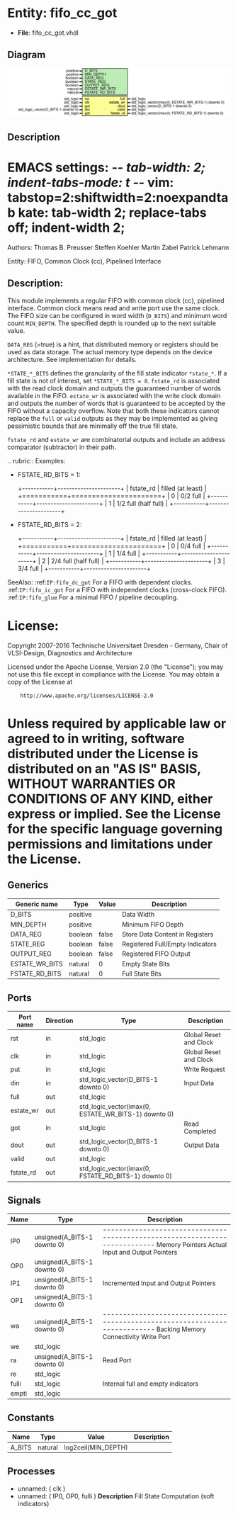 # Entity: fifo_cc_got

- **File**: fifo_cc_got.vhdl
## Diagram

![Diagram](fifo_cc_got.svg "Diagram")
## Description

 EMACS settings: -*-  tab-width: 2; indent-tabs-mode: t -*-
 vim: tabstop=2:shiftwidth=2:noexpandtab
 kate: tab-width 2; replace-tabs off; indent-width 2;
 =============================================================================
 Authors:					Thomas B. Preusser
									Steffen Koehler
									Martin Zabel
									Patrick Lehmann

 Entity:					FIFO, Common Clock (cc), Pipelined Interface

 Description:
 -------------------------------------
 This module implements a regular FIFO with common clock (cc), pipelined
 interface. Common clock means read and write port use the same clock. The
 FIFO size can be configured in word width (``D_BITS``) and minimum word count
 ``MIN_DEPTH``. The specified depth is rounded up to the next suitable value.

 ``DATA_REG`` (=true) is a hint, that distributed memory or registers should
 be used as data storage. The actual memory type depends on the device
 architecture. See implementation for details.

 ``*STATE_*_BITS`` defines the granularity of the fill state indicator
 ``*state_*``. If a fill state is not of interest, set ``*STATE_*_BITS = 0``.
 ``fstate_rd`` is associated with the read clock domain and outputs the
 guaranteed number of words available in the FIFO. ``estate_wr`` is associated
 with the write clock domain and outputs the number of words that is
 guaranteed to be accepted by the FIFO without a capacity overflow. Note that
 both these indicators cannot replace the ``full`` or ``valid`` outputs as
 they may be implemented as giving pessimistic bounds that are minimally off
 the true fill state.

 ``fstate_rd`` and ``estate_wr`` are combinatorial outputs and include an address
 comparator (subtractor) in their path.

 .. rubric:: Examples:

 * FSTATE_RD_BITS = 1:

   +-----------+----------------------+
   | fstate_rd | filled (at least)    |
   +===========+======================+
   |    0      | 0/2 full             |
   +-----------+----------------------+
   |    1      | 1/2 full (half full) |
   +-----------+----------------------+

 * FSTATE_RD_BITS = 2:

   +-----------+----------------------+
   | fstate_rd | filled (at least)    |
   +===========+======================+
   |    0      | 0/4 full             |
   +-----------+----------------------+
   |    1      | 1/4 full             |
   +-----------+----------------------+
   |    2      | 2/4 full (half full) |
   +-----------+----------------------+
   |    3      | 3/4 full             |
   +-----------+----------------------+

 SeeAlso:
 :ref:`IP:fifo_dc_got`
   For a FIFO with dependent clocks.
 :ref:`IP:fifo_ic_got`
   For a FIFO with independent clocks (cross-clock FIFO).
 :ref:`IP:fifo_glue`
   For a minimal FIFO / pipeline decoupling.

 License:
 =============================================================================
 Copyright 2007-2016 Technische Universitaet Dresden - Germany,
										 Chair of VLSI-Design, Diagnostics and Architecture

 Licensed under the Apache License, Version 2.0 (the "License");
 you may not use this file except in compliance with the License.
 You may obtain a copy of the License at

		http://www.apache.org/licenses/LICENSE-2.0

 Unless required by applicable law or agreed to in writing, software
 distributed under the License is distributed on an "AS IS" BASIS,
 WITHOUT WARRANTIES OR CONDITIONS OF ANY KIND, either express or implied.
 See the License for the specific language governing permissions and
 limitations under the License.
 =============================================================================
## Generics

| Generic name   | Type     | Value | Description                       |
| -------------- | -------- | ----- | --------------------------------- |
| D_BITS         | positive |       |  Data Width                       |
| MIN_DEPTH      | positive |       |  Minimum FIFO Depth               |
| DATA_REG       | boolean  | false |  Store Data Content in Registers  |
| STATE_REG      | boolean  | false |  Registered Full/Empty Indicators |
| OUTPUT_REG     | boolean  | false |  Registered FIFO Output           |
| ESTATE_WR_BITS | natural  | 0     |  Empty State Bits                 |
| FSTATE_RD_BITS | natural  | 0     |  Full State Bits                  |
## Ports

| Port name | Direction | Type                                                 | Description            |
| --------- | --------- | ---------------------------------------------------- | ---------------------- |
| rst       | in        | std_logic                                            | Global Reset and Clock |
| clk       | in        | std_logic                                            | Global Reset and Clock |
| put       | in        | std_logic                                            |  Write Request         |
| din       | in        | std_logic_vector(D_BITS-1 downto 0)                  |  Input Data            |
| full      | out       | std_logic                                            |                        |
| estate_wr | out       | std_logic_vector(imax(0, ESTATE_WR_BITS-1) downto 0) |                        |
| got       | in        | std_logic                                            |  Read Completed        |
| dout      | out       | std_logic_vector(D_BITS-1 downto 0)                  |  Output Data           |
| valid     | out       | std_logic                                            |                        |
| fstate_rd | out       | std_logic_vector(imax(0, FSTATE_RD_BITS-1) downto 0) |                        |
## Signals

| Name  | Type                        | Description                                                                                                                     |
| ----- | --------------------------- | ------------------------------------------------------------------------------------------------------------------------------- |
| IP0   | unsigned(A_BITS-1 downto 0) | ---------------------------------------------------------------------------  Memory Pointers  Actual Input and Output Pointers  |
| OP0   | unsigned(A_BITS-1 downto 0) |                                                                                                                                 |
| IP1   | unsigned(A_BITS-1 downto 0) |  Incremented Input and Output Pointers                                                                                          |
| OP1   | unsigned(A_BITS-1 downto 0) |                                                                                                                                 |
| wa    | unsigned(A_BITS-1 downto 0) | ---------------------------------------------------------------------------  Backing Memory Connectivity  Write Port            |
| we    | std_logic                   |                                                                                                                                 |
| ra    | unsigned(A_BITS-1 downto 0) |  Read Port                                                                                                                      |
| re    | std_logic                   |                                                                                                                                 |
| fulli | std_logic                   |  Internal full and empty indicators                                                                                             |
| empti | std_logic                   |                                                                                                                                 |
## Constants

| Name   | Type    | Value                | Description |
| ------ | ------- | -------------------- | ----------- |
| A_BITS | natural |  log2ceil(MIN_DEPTH) |             |
## Processes
- unnamed: ( clk )
- unnamed: ( IP0, OP0, fulli )
**Description**
 Fill State Computation (soft indicators) 
